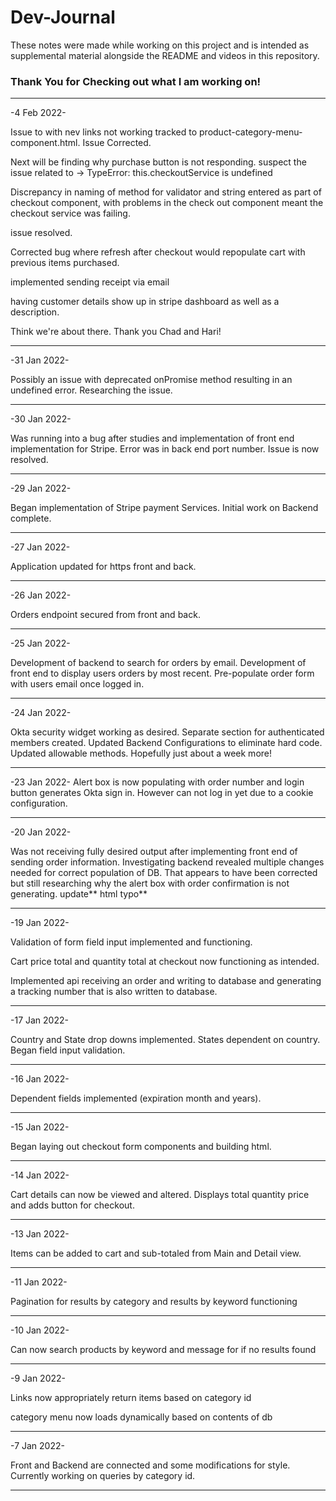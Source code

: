 # Dev-Journal

These notes were made while working on this project and is intended as supplemental material alongside the README and videos in this repository.

### Thank You for Checking out what I am working on!

---

-4 Feb 2022-

Issue to with nev links not working tracked to product-category-menu-component.html. Issue Corrected.

Next will be finding why purchase button is not responding.
suspect the issue related to -> TypeError: this.checkoutService is undefined

Discrepancy in naming of method for validator and string entered as part of checkout component, with problems in the check out component meant the checkout service was failing.

issue resolved.

Corrected bug where refresh after checkout would repopulate cart with previous items purchased.

implemented sending receipt via email

having customer details show up in stripe dashboard
as well as a description.

Think we're about there. Thank you Chad and Hari!

---

-31 Jan 2022-

Possibly an issue with deprecated onPromise method resulting in an undefined error. Researching the issue.

---

-30 Jan 2022-

Was running into a bug after studies and implementation of front end implementation for Stripe. Error was in back end port number. Issue is now resolved.

---

-29 Jan 2022-

Began implementation of Stripe payment Services. Initial work on Backend complete.

---

-27 Jan 2022-

Application updated for https front and back.

---

-26 Jan 2022-

Orders endpoint secured from front and back.

---

-25 Jan 2022-

Development of backend to search for orders by email. Development of front end to display users orders by most recent. Pre-populate order form with users email once logged in.

---

-24 Jan 2022-

Okta security widget working as desired. Separate section for authenticated members created. Updated Backend Configurations to eliminate hard code. Updated allowable methods. Hopefully just about a week more!

---

-23 Jan 2022-
Alert box is now populating with order number and login button generates Okta sign in. However can not log in yet due to a cookie configuration.

---

-20 Jan 2022-

Was not receiving fully desired output after implementing front end of sending order information. Investigating backend revealed multiple changes
needed for correct population of DB. That appears to have been corrected but still researching why the alert box with order confirmation is not generating. update** html typo**

---

-19 Jan 2022-

Validation of form field input implemented and functioning.

Cart price total and quantity total at checkout now functioning as intended.

Implemented api receiving an order and writing to database and generating a tracking number that is also written to database.

---

-17 Jan 2022-

Country and State drop downs implemented. States dependent on country.
Began field input validation.

---

-16 Jan 2022-

Dependent fields implemented (expiration month and years).

---

-15 Jan 2022-

Began laying out checkout form components and building html.

---

-14 Jan 2022-

Cart details can now be viewed and altered.
Displays total quantity price and adds button for checkout.

---

-13 Jan 2022-

Items can be added to cart and sub-totaled from Main and Detail view.

---

-11 Jan 2022-

Pagination for results by category and results by keyword functioning

---

-10 Jan 2022-

Can now search products by keyword and message for if no results found

---

-9 Jan 2022-

Links now appropriately return items based on category id

category menu now loads dynamically based on contents of db

---

-7 Jan 2022-

Front and Backend are connected and some modifications for style. Currently working on queries by category id.

---
